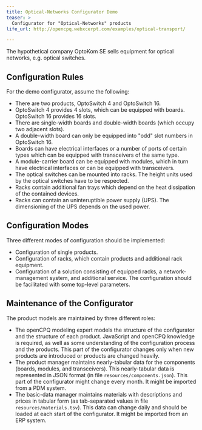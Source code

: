 ```yaml
---
title: Optical-Networks Configurator Demo
teaser: >
  Configurator for "Optical-Networks" products
life_url: http://opencpq.webxcerpt.com/examples/optical-transport/

---
```


The hypothetical company OptoKom SE sells equipment for optical networks, e.g. optical switches.

Configuration Rules
-------------------

For the demo configurator, assume the following:
- There are two products, OptoSwitch 4 and OptoSwitch 16.
- OptoSwitch 4 provides 4 slots, which can be equipped with boards. OptoSwitch 16 provides 16 slots.
- There are single-width boards and double-width boards (which occupy two adjacent slots).
- A double-width board can only be equipped into "odd" slot numbers in OptoSwitch 16.
- Boards can have electrical interfaces or 
  a number of ports of certain types which can be equipped with transceivers of the same type.
- A module-carrier board can be equipped with modules,
  which in turn have electrical interfaces or can be equipped with transceivers.
- The optical switches can be mounted into racks.
  The height units used by the optical switches have to be respected.
- Racks contain additional fan trays which depend on the heat dissipation of the contained devices.
- Racks can contain an uninteruptible power supply (UPS). The dimensioning of the UPS depends on the used power.

Configuration Modes
------------------

Three different modes of configuration should be implemented:
- Configuration of single products.
- Configuration of racks, which contain products and additional rack equipment.
- Configuration of a solution consisting of equipped racks, a network-management system, and additional service.
  The configuration should be facilitated with some top-level parameters.  

Maintenance of the Configurator
-------------------------------

The product models are maintained by three different roles:
- The openCPQ modeling expert models the structure of the configurator and the structure of each product.
  JavaScript and openCPQ knowledge is required, as well as some understanding of the configuration process and the products.
  This part of the configurator changes only when new products are introduced or products are changed heavily.
- The product manager maintains nearly-tabular data for the components (boards, modules, and transceivers).
  This nearly-tabular data is represented in JSON format (in file `resources/components.json`). This part of the configurator might change every month.
  It might be imported from a PDM system.
- The basic-data manager maintains materials with descriptions and prices in tabular form (as tab-separated values in file `resources/materials.tsv`).
  This data can change daily and should be loaded at each start of the configurator. It might be imported from an ERP system.
  
